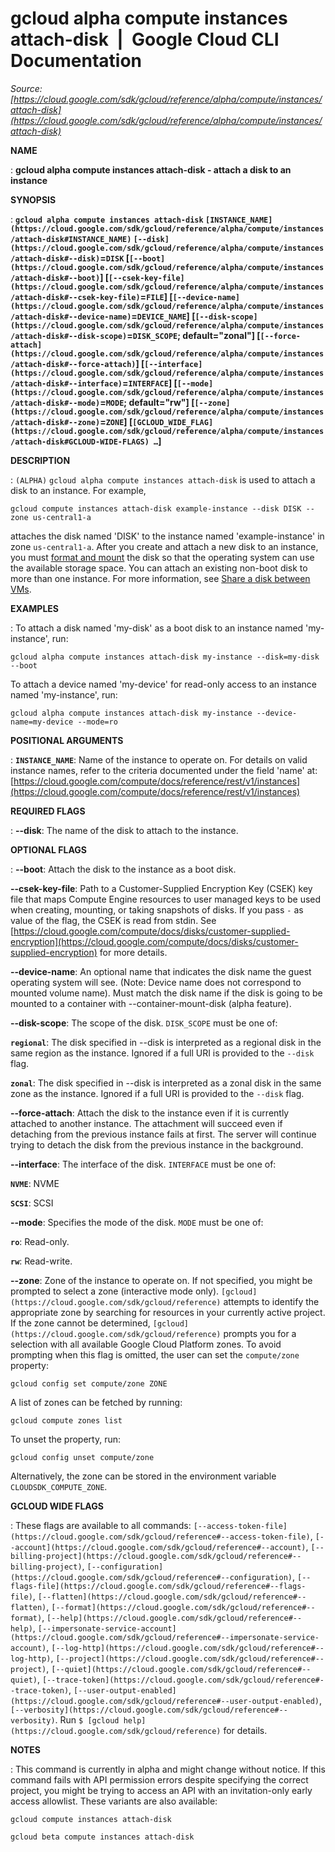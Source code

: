 # gcloud alpha compute instances attach-disk  |  Google Cloud CLI Documentation

*Source: [https://cloud.google.com/sdk/gcloud/reference/alpha/compute/instances/attach-disk](https://cloud.google.com/sdk/gcloud/reference/alpha/compute/instances/attach-disk)*

**NAME**

: **gcloud alpha compute instances attach-disk - attach a disk to an instance**

**SYNOPSIS**

: **`gcloud alpha compute instances attach-disk` `[INSTANCE_NAME](https://cloud.google.com/sdk/gcloud/reference/alpha/compute/instances/attach-disk#INSTANCE_NAME)` `[--disk](https://cloud.google.com/sdk/gcloud/reference/alpha/compute/instances/attach-disk#--disk)`=`DISK` [`[--boot](https://cloud.google.com/sdk/gcloud/reference/alpha/compute/instances/attach-disk#--boot)`] [`[--csek-key-file](https://cloud.google.com/sdk/gcloud/reference/alpha/compute/instances/attach-disk#--csek-key-file)`=`FILE`] [`[--device-name](https://cloud.google.com/sdk/gcloud/reference/alpha/compute/instances/attach-disk#--device-name)`=`DEVICE_NAME`] [`[--disk-scope](https://cloud.google.com/sdk/gcloud/reference/alpha/compute/instances/attach-disk#--disk-scope)`=`DISK_SCOPE`; default="zonal"] [`[--force-attach](https://cloud.google.com/sdk/gcloud/reference/alpha/compute/instances/attach-disk#--force-attach)`] [`[--interface](https://cloud.google.com/sdk/gcloud/reference/alpha/compute/instances/attach-disk#--interface)`=`INTERFACE`] [`[--mode](https://cloud.google.com/sdk/gcloud/reference/alpha/compute/instances/attach-disk#--mode)`=`MODE`; default="rw"] [`[--zone](https://cloud.google.com/sdk/gcloud/reference/alpha/compute/instances/attach-disk#--zone)`=`ZONE`] [`[GCLOUD_WIDE_FLAG](https://cloud.google.com/sdk/gcloud/reference/alpha/compute/instances/attach-disk#GCLOUD-WIDE-FLAGS) …`]**

**DESCRIPTION**

: `(ALPHA)` `gcloud alpha compute instances attach-disk` is
used to attach a disk to an instance. For example,

```
gcloud compute instances attach-disk example-instance --disk DISK --zone us-central1-a
```

attaches the disk named 'DISK' to the instance named 'example-instance' in zone
``us-central1-a``.
After you create and attach a new disk to an instance, you must [format
and mount](https://cloud.google.com/compute/docs/disks/add-persistent-disk#formatting) the disk so that the operating system can use the available
storage space. You can attach an existing non-boot disk to more than one
instance. For more information, see [Share a disk
between VMs](https://cloud.google.com/sdk/gcloud/reference/alpha/compute/instances/compute/docs/disks/add-persistent-disk#use_multi_instances).

**EXAMPLES**

: To attach a disk named 'my-disk' as a boot disk to an instance named
'my-instance', run:

```
gcloud alpha compute instances attach-disk my-instance --disk=my-disk --boot
```

To attach a device named 'my-device' for read-only access to an instance named
'my-instance', run:

```
gcloud alpha compute instances attach-disk my-instance --device-name=my-device --mode=ro
```

**POSITIONAL ARGUMENTS**

: **`INSTANCE_NAME`**:
Name of the instance to operate on. For details on valid instance names, refer
to the criteria documented under the field 'name' at: [https://cloud.google.com/compute/docs/reference/rest/v1/instances](https://cloud.google.com/compute/docs/reference/rest/v1/instances)

**REQUIRED FLAGS**

: **--disk**:
The name of the disk to attach to the instance.

**OPTIONAL FLAGS**

: **--boot**:
Attach the disk to the instance as a boot disk.

**--csek-key-file**:
Path to a Customer-Supplied Encryption Key (CSEK) key file that maps Compute
Engine resources to user managed keys to be used when creating, mounting, or
taking snapshots of disks.
If you pass `-` as value of the flag, the CSEK is read from stdin.
See [https://cloud.google.com/compute/docs/disks/customer-supplied-encryption](https://cloud.google.com/compute/docs/disks/customer-supplied-encryption)
for more details.

**--device-name**:
An optional name that indicates the disk name the guest operating system will
see. (Note: Device name does not correspond to mounted volume name). Must match
the disk name if the disk is going to be mounted to a container with
--container-mount-disk (alpha feature).

**--disk-scope**:
The scope of the disk. `DISK_SCOPE` must be one of:

**`regional`**:
The disk specified in --disk is interpreted as a regional disk in the same
region as the instance. Ignored if a full URI is provided to the
`--disk` flag.

**`zonal`**:
The disk specified in --disk is interpreted as a zonal disk in the same zone as
the instance. Ignored if a full URI is provided to the `--disk` flag.

**--force-attach**:
Attach the disk to the instance even if it is currently attached to another
instance. The attachment will succeed even if detaching from the previous
instance fails at first. The server will continue trying to detach the disk from
the previous instance in the background.

**--interface**:
The interface of the disk. `INTERFACE` must be one of:

**`NVME`**:
NVME

**`SCSI`**:
SCSI

**--mode**:
Specifies the mode of the disk. `MODE` must be one of:

**`ro`**:
Read-only.

**`rw`**:
Read-write.

**--zone**:
Zone of the instance to operate on. If not specified, you might be prompted to
select a zone (interactive mode only). `[gcloud](https://cloud.google.com/sdk/gcloud/reference)` attempts to identify the
appropriate zone by searching for resources in your currently active project. If
the zone cannot be determined, `[gcloud](https://cloud.google.com/sdk/gcloud/reference)` prompts you for a selection with
all available Google Cloud Platform zones.
To avoid prompting when this flag is omitted, the user can set the
``compute/zone`` property:

```
gcloud config set compute/zone ZONE
```

A list of zones can be fetched by running:

```
gcloud compute zones list
```

To unset the property, run:

```
gcloud config unset compute/zone
```

Alternatively, the zone can be stored in the environment variable
``CLOUDSDK_COMPUTE_ZONE``.

**GCLOUD WIDE FLAGS**

: These flags are available to all commands: `[--access-token-file](https://cloud.google.com/sdk/gcloud/reference#--access-token-file)`,
`[--account](https://cloud.google.com/sdk/gcloud/reference#--account)`, `[--billing-project](https://cloud.google.com/sdk/gcloud/reference#--billing-project)`,
`[--configuration](https://cloud.google.com/sdk/gcloud/reference#--configuration)`,
`[--flags-file](https://cloud.google.com/sdk/gcloud/reference#--flags-file)`,
`[--flatten](https://cloud.google.com/sdk/gcloud/reference#--flatten)`, `[--format](https://cloud.google.com/sdk/gcloud/reference#--format)`, `[--help](https://cloud.google.com/sdk/gcloud/reference#--help)`, `[--impersonate-service-account](https://cloud.google.com/sdk/gcloud/reference#--impersonate-service-account)`,
`[--log-http](https://cloud.google.com/sdk/gcloud/reference#--log-http)`,
`[--project](https://cloud.google.com/sdk/gcloud/reference#--project)`, `[--quiet](https://cloud.google.com/sdk/gcloud/reference#--quiet)`, `[--trace-token](https://cloud.google.com/sdk/gcloud/reference#--trace-token)`, `[--user-output-enabled](https://cloud.google.com/sdk/gcloud/reference#--user-output-enabled)`,
`[--verbosity](https://cloud.google.com/sdk/gcloud/reference#--verbosity)`.
Run `$ [gcloud help](https://cloud.google.com/sdk/gcloud/reference)` for details.

**NOTES**

: This command is currently in alpha and might change without notice. If this
command fails with API permission errors despite specifying the correct project,
you might be trying to access an API with an invitation-only early access
allowlist. These variants are also available:

```
gcloud compute instances attach-disk
```

```
gcloud beta compute instances attach-disk
```